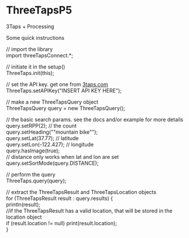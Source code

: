ThreeTapsP5
===========

3Taps + Processing




Some quick instructions

// import the library<br>
import threeTapsConnect.*; 

// initiate it in the setup() <br>
ThreeTaps.init(this); 

// set the API key. get one from <a href="https://developer.3taps.com/signup">3taps.com</a> <br>
ThreeTaps.setAPIKey("INSERT API KEY HERE"); 

// make a new ThreeTapsQuery object <br>
ThreeTapsQuery query = new ThreeTapsQuery(); 

// the basic search params. see the docs and/or example for more details <br>
query.setRPP(2); // the count <br>
query.setHeading("\"mountain bike\""); <br>
query.setLat(37.77); // latitude <br>
query.setLon(-122.427); // longitude <br>
query.hasImage(true); <br>
// distance only works when lat and lon are set query.setSortMode(query.DISTANCE); 

// perform the query <br>
ThreeTaps.query(query); 

// extract the ThreeTapsResult and ThreeTapsLocation objects <br>
for (ThreeTapsResult result : query.results) {<br>
  println(result);<br>
//if the ThreeTapsResult has a valid location, that will be stored in the location object<br>
  if (result.location != null) print(result.location); <br>
} 
